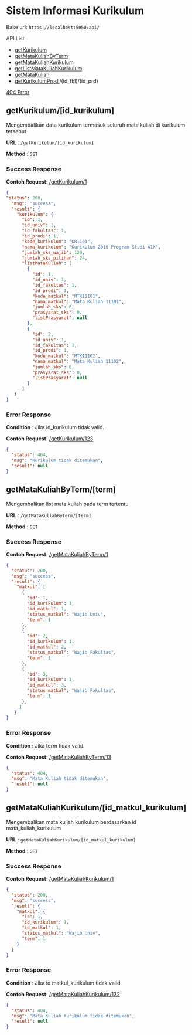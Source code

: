 # Sistem Informasi Kurikulum

Base url: `https://localhost:5050/api/`

API List:
* [getKurikulum](#id_kurikulum) 
* [getMataKuliahByTerm](#term)
* [getMataKuliahKurikulum](#id)
* [getListMataKuliahKurikulum](#id_kurikulum)
* [getMataKuliah](#id_matkul)
* [getKurikulumProdi](#id_univ)/(id_fkl)/(id_prd)


[404 Error](#404-error)

## getKurikulum/[id_kurikulum]

Mengembalikan data kurikulum termasuk seluruh mata kuliah di kurikulum tersebut 

**URL** : `/getKurikulum/[id_kurikulum]`

**Method** : `GET`

### Success Response

**Contoh Request**: [/getKurikulum/1](http://localhost:5050/api/getKurikulum/1)

```json
{  
"status": 200,
  "msg": "success",
  "result": {
    "kurikulum": {
      "id": 1,
      "id_univ": 1,
      "id_fakultas": 1,
      "id_prodi": 1,
      "kode_kurikulum": "KR1101",
      "nama_kurikulum": "Kurikulum 2010 Program Studi A1X",
      "jumlah_sks_wajib": 120,
      "jumlah_sks_pilihan": 24,
      "listMataKuliah": [
        {
          "id": 1,
          "id_univ": 1,
          "id_fakultas": 1,
          "id_prodi": 1,
          "kode_matkul": "MTK11101",
          "nama_matkul": "Mata Kuliah 11101",
          "jumlah_sks": 6,
          "prasyarat_sks": 0,
          "listPrasyarat": null
        },
        {
          "id": 2,
          "id_univ": 1,
          "id_fakultas": 1,
          "id_prodi": 1,
          "kode_matkul": "MTK11102",
          "nama_matkul": "Mata Kuliah 11102",
          "jumlah_sks": 6,
          "prasyarat_sks": 0,
          "listPrasyarat": null
        }
      ]
   }
}
```

### Error Response

**Condition** : Jika id_kurikulum tidak valid.

**Contoh Request**: [/getKurikulum/123](http://localhost:5050/api/getKurikulum/123)

```json
{
  "status": 404,
  "msg": "Kurikulum tidak ditemukan",
  "result": null
}
```

## getMataKuliahByTerm/[term]

Mengembalikan list mata kuliah pada term tertentu

**URL** : `/getMataKuliahByTerm/[term]`

**Method** : `GET`

### Success Response

**Contoh Request**: [/getMataKuliahByTerm/1](http://localhost:5050/api/getMataKuliahByTerm/1)

```json
{
  "status": 200,
  "msg": "success",
  "result": {
    "matkul": [
      {
        "id": 1,
        "id_kurikulum": 1,
        "id_matkul": 1,
        "status_matkul": "Wajib Univ",
        "term": 1
      },
      {
        "id": 2,
        "id_kurikulum": 1,
        "id_matkul": 2,
        "status_matkul": "Wajib Fakultas",
        "term": 1
      },
      {
        "id": 3,
        "id_kurikulum": 1,
        "id_matkul": 3,
        "status_matkul": "Wajib Fakultas",
        "term": 1
      },
     ]
   }
}
```

### Error Response

**Condition** : Jika term tidak valid.

**Contoh Request**: [/getMataKuliahByTerm/13](http://localhost:5050/api/getMataKuliahByTerm/13)

```json
{
  "status": 404,
  "msg": "Mata Kuliah tidak ditemukan",
  "result": null
}
```

## getMataKuliahKurikulum/[id_matkul_kurikulum]

Mengembalikan mata kuliah kurikulum berdasarkan id mata_kuliah_kurikulum

**URL** : `getMataKuliahKurikulum/[id_matkul_kurikulum]`

**Method** : `GET`

### Success Response

**Contoh Request**: [/getMataKuliahKurikulum/1](http://localhost:5050/api/getMataKuliahKurikulum/1)

```json
{
  "status": 200,
  "msg": "success",
  "result": {
    "matkul": {
      "id": 1,
      "id_kurikulum": 1,
      "id_matkul": 1,
      "status_matkul": "Wajib Univ",
      "term": 1
    }
  }
}
```

### Error Response

**Condition** : Jika id matkul_kurikulum tidak valid.

**Contoh Request**: [/getMataKuliahKurikulum/132](http://localhost:5050/api/getMataKuliahKurikulum/132)

```json
{
  "status": 404,
  "msg": "Mata Kuliah Kurikulum tidak ditemukan",
  "result": null
}
```


